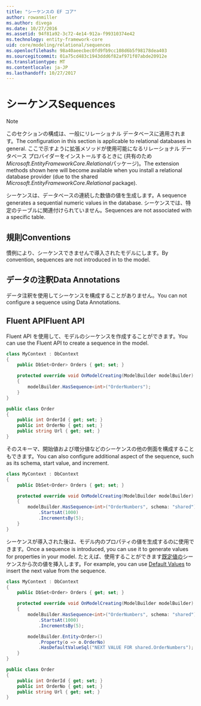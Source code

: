 ```yaml
---
title: "シーケンスの EF コア"
author: rowanmiller
ms.author: divega
ms.date: 10/27/2016
ms.assetid: 94f81a92-3c72-4e14-912a-f99310374e42
ms.technology: entity-framework-core
uid: core/modeling/relational/sequences
ms.openlocfilehash: 98a40aeecbec0fd9fb9cc108d6b5f98178dea403
ms.sourcegitcommit: 01a75cd483c1943ddd6f82af971f07abde20912e
ms.translationtype: MT
ms.contentlocale: ja-JP
ms.lasthandoff: 10/27/2017
---
```

# <a name="sequences"></a><span data-ttu-id="db216-102">シーケンス</span><span class="sxs-lookup"><span data-stu-id="db216-102">Sequences</span></span>

> [!NOTE]  
> <span data-ttu-id="db216-103">このセクションの構成は、一般にリレーショナル データベースに適用されます。</span><span class="sxs-lookup"><span data-stu-id="db216-103">The configuration in this section is applicable to relational databases in general.</span></span> <span data-ttu-id="db216-104">ここで示すように拡張メソッドが使用可能になるリレーショナル データベース プロバイダーをインストールするときに (共有のため*Microsoft.EntityFrameworkCore.Relational*パッケージ)。</span><span class="sxs-lookup"><span data-stu-id="db216-104">The extension methods shown here will become available when you install a relational database provider (due to the shared *Microsoft.EntityFrameworkCore.Relational* package).</span></span>

<span data-ttu-id="db216-105">シーケンスは、データベースの連続した数値の値を生成します。</span><span class="sxs-lookup"><span data-stu-id="db216-105">A sequence generates a sequential numeric values in the database.</span></span> <span data-ttu-id="db216-106">シーケンスでは、特定のテーブルに関連付けられていません。</span><span class="sxs-lookup"><span data-stu-id="db216-106">Sequences are not associated with a specific table.</span></span>

## <a name="conventions"></a><span data-ttu-id="db216-107">規則</span><span class="sxs-lookup"><span data-stu-id="db216-107">Conventions</span></span>

<span data-ttu-id="db216-108">慣例により、シーケンスできませんで導入されたモデルにします。</span><span class="sxs-lookup"><span data-stu-id="db216-108">By convention, sequences are not introduced in to the model.</span></span>

## <a name="data-annotations"></a><span data-ttu-id="db216-109">データの注釈</span><span class="sxs-lookup"><span data-stu-id="db216-109">Data Annotations</span></span>

<span data-ttu-id="db216-110">データ注釈を使用してシーケンスを構成することがありません。</span><span class="sxs-lookup"><span data-stu-id="db216-110">You can not configure a sequence using Data Annotations.</span></span>

## <a name="fluent-api"></a><span data-ttu-id="db216-111">Fluent API</span><span class="sxs-lookup"><span data-stu-id="db216-111">Fluent API</span></span>

<span data-ttu-id="db216-112">Fluent API を使用して、モデルのシーケンスを作成することができます。</span><span class="sxs-lookup"><span data-stu-id="db216-112">You can use the Fluent API to create a sequence in the model.</span></span>

<!-- [!code-csharp[Main](samples/core/relational/Modeling/FluentAPI/Samples/Relational/Sequence.cs?highlight=7)] -->
``` csharp
class MyContext : DbContext
{
    public DbSet<Order> Orders { get; set; }

    protected override void OnModelCreating(ModelBuilder modelBuilder)
    {
        modelBuilder.HasSequence<int>("OrderNumbers");
    }
}

public class Order
{
    public int OrderId { get; set; }
    public int OrderNo { get; set; }
    public string Url { get; set; }
}
```

<span data-ttu-id="db216-113">そのスキーマ、開始値および増分値などのシーケンスの他の側面を構成することもできます。</span><span class="sxs-lookup"><span data-stu-id="db216-113">You can also configure additional aspect of the sequence, such as its schema, start value, and increment.</span></span>

<!-- [!code-csharp[Main](samples/core/relational/Modeling/FluentAPI/Samples/Relational/SequenceConfigured.cs?highlight=7,8,9)] -->
``` csharp
class MyContext : DbContext
{
    public DbSet<Order> Orders { get; set; }

    protected override void OnModelCreating(ModelBuilder modelBuilder)
    {
        modelBuilder.HasSequence<int>("OrderNumbers", schema: "shared")
            .StartsAt(1000)
            .IncrementsBy(5);
    }
}
```

<span data-ttu-id="db216-114">シーケンスが導入された後は、モデル内のプロパティの値を生成するのに使用できます。</span><span class="sxs-lookup"><span data-stu-id="db216-114">Once a sequence is introduced, you can use it to generate values for properties in your model.</span></span> <span data-ttu-id="db216-115">たとえば、使用することができます[既定値の](default-values.md)シーケンスから次の値を挿入します。</span><span class="sxs-lookup"><span data-stu-id="db216-115">For example, you can use [Default Values](default-values.md) to insert the next value from the sequence.</span></span>

<!-- [!code-csharp[Main](samples/core/relational/Modeling/FluentAPI/Samples/Relational/SequenceUsed.cs?highlight=11,12,13)] -->
``` csharp
class MyContext : DbContext
{
    public DbSet<Order> Orders { get; set; }

    protected override void OnModelCreating(ModelBuilder modelBuilder)
    {
        modelBuilder.HasSequence<int>("OrderNumbers", schema: "shared")
            .StartsAt(1000)
            .IncrementsBy(5);

        modelBuilder.Entity<Order>()
            .Property(o => o.OrderNo)
            .HasDefaultValueSql("NEXT VALUE FOR shared.OrderNumbers");
    }
}

public class Order
{
    public int OrderId { get; set; }
    public int OrderNo { get; set; }
    public string Url { get; set; }
}
```
